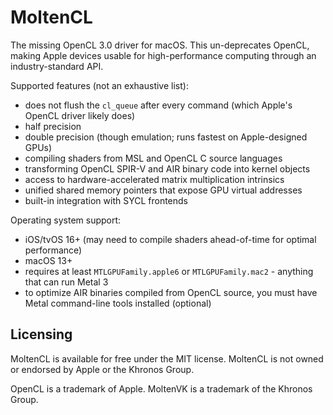 # MoltenCL

The missing OpenCL 3.0 driver for macOS. This un-deprecates OpenCL, making Apple devices usable for high-performance computing through an industry-standard API.

Supported features (not an exhaustive list):
- does not flush the `cl_queue` after every command (which Apple's OpenCL driver likely does)
- half precision
- double precision (though emulation; runs fastest on Apple-designed GPUs)
- compiling shaders from MSL and OpenCL C source languages
- transforming OpenCL SPIR-V and AIR binary code into kernel objects
- access to hardware-accelerated matrix multiplication intrinsics
- unified shared memory pointers that expose GPU virtual addresses
- built-in integration with SYCL frontends

Operating system support:
- iOS/tvOS 16+ (may need to compile shaders ahead-of-time for optimal performance)
- macOS 13+
- requires at least `MTLGPUFamily.apple6` or `MTLGPUFamily.mac2` - anything that can run Metal 3
- to optimize AIR binaries compiled from OpenCL source, you must have Metal command-line tools installed (optional)

## Licensing

MoltenCL is available for free under the MIT license. MoltenCL is not owned or endorsed by Apple or the Khronos Group.

OpenCL is a trademark of Apple. MoltenVK is a trademark of the Khronos Group.
